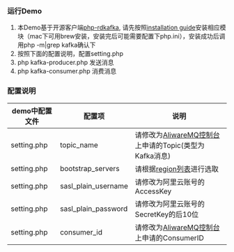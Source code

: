 ### 运行Demo
1. 本Demo基于开源客户端[php-rdkafka](https://github.com/arnaud-lb/php-rdkafka), 请先按照[installation guide](https://arnaud-lb.github.io/php-rdkafka/phpdoc/rdkafka.setup.html)安装相应模块（mac下可用brew安装，安装完后可能需要配置下php.ini），安装成功后调用php -m|grep kafka确认下
2. 按照下面的配置说明，配置setting.php
3. php kafka-producer.php  发送消息
4. php kafka-consumer.php  消费消息


### 配置说明

| demo中配置文件 | 配置项 | 说明 |
| --- | --- | --- |
| setting.php | topic_name | 请修改为[AliwareMQ控制台](https://help.aliyun.com/document_detail/29536.html)上申请的Topic(类型为Kafka消息) |
| setting.php | bootstrap_servers | 请根据[region列表](https://github.com/AliwareMQ/aliware-kafka-demos)进行选取 |
| setting.php  | sasl_plain_username | 请修改为阿里云账号的AccessKey |
| setting.php  | sasl_plain_password | 请修改为阿里云账号的SecretKey的后10位 |
| setting.php  | consumer_id | 请修改为[AliwareMQ控制台](https://help.aliyun.com/document_detail/29536.html)上申请的ConsumerID |








